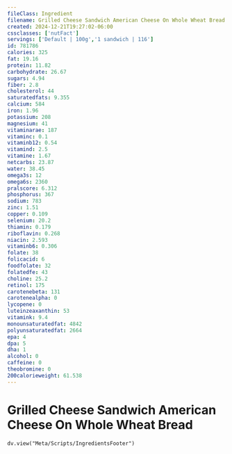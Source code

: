 ```yaml
---
fileClass: Ingredient
filename: Grilled Cheese Sandwich American Cheese On Whole Wheat Bread
created: 2024-12-21T19:27:02-06:00
cssclasses: ['nutFact']
servings: ['Default | 100g','1 sandwich | 116']
id: 781786
calories: 325
fat: 19.16
protein: 11.82
carbohydrate: 26.67
sugars: 4.94
fiber: 2.8
cholesterol: 44
saturatedfats: 9.355
calcium: 584
iron: 1.96
potassium: 208
magnesium: 41
vitaminarae: 187
vitaminc: 0.1
vitaminb12: 0.54
vitamind: 2.5
vitamine: 1.67
netcarbs: 23.87
water: 38.45
omega3s: 12
omega6s: 2360
pralscore: 6.312
phosphorus: 367
sodium: 783
zinc: 1.51
copper: 0.109
selenium: 20.2
thiamin: 0.179
riboflavin: 0.268
niacin: 2.593
vitaminb6: 0.306
folate: 38
folicacid: 6
foodfolate: 32
folatedfe: 43
choline: 25.2
retinol: 175
carotenebeta: 131
carotenealpha: 0
lycopene: 0
luteinzeaxanthin: 53
vitamink: 9.4
monounsaturatedfat: 4842
polyunsaturatedfat: 2664
epa: 4
dpa: 5
dha: 1
alcohol: 0
caffeine: 0
theobromine: 0
200calorieweight: 61.538
---
```


# Grilled Cheese Sandwich American Cheese On Whole Wheat Bread

```dataviewjs
dv.view("Meta/Scripts/IngredientsFooter")
```